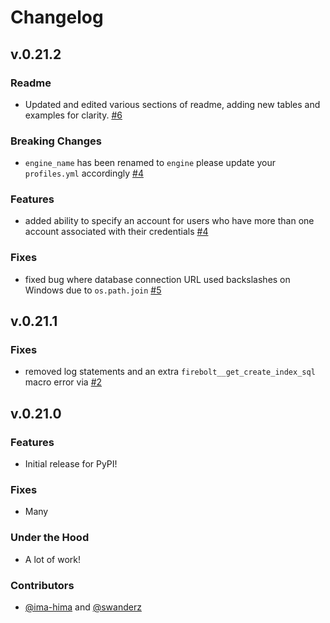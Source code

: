 # Changelog

## v.0.21.2

### Readme

- Updated and edited various sections of readme, adding new tables and examples for clarity. [#6](https://github.com/firebolt-db/dbt-firebolt/pull/6)

### Breaking Changes

- `engine_name` has been renamed to `engine` please update your `profiles.yml` accordingly [#4](https://github.com/firebolt-db/dbt-firebolt/pull/4)
### Features

- added ability to specify an account for users who have more than one account associated with their credentials [#4](https://github.com/firebolt-db/dbt-firebolt/pull/4)
### Fixes

- fixed bug where database connection URL used backslashes on Windows due to `os.path.join` [#5](https://github.com/firebolt-db/dbt-firebolt/pull/5)


## v.0.21.1

### Fixes

- removed log statements and an extra `firebolt__get_create_index_sql` macro error via [#2](https://github.com/firebolt-db/dbt-firebolt/pull/2)


## v.0.21.0

### Features

- Initial release for PyPI!

### Fixes

- Many
### Under the Hood

- A lot of work!

### Contributors

- [@ima-hima](https://github.com/ima-hima) and [@swanderz](https://github.com/swanderz)
